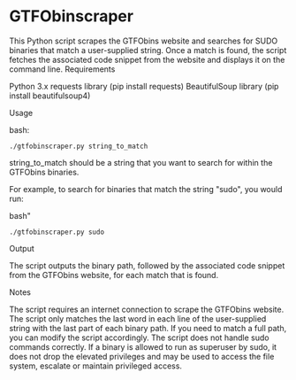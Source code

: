 # GTFObinscraper

This Python script scrapes the GTFObins website and searches for SUDO binaries that match a user-supplied string. Once a match is found, the script fetches the associated code snippet from the website and displays it on the command line.
Requirements

Python 3.x
requests library (pip install requests)
BeautifulSoup library (pip install beautifulsoup4)

Usage

bash:

    ./gtfobinscraper.py string_to_match

string_to_match should be a string that you want to search for within the GTFObins binaries.

For example, to search for binaries that match the string "sudo", you would run:

bash"

    ./gtfobinscraper.py sudo

Output

The script outputs the binary path, followed by the associated code snippet from the GTFObins website, for each match that is found.

Notes

The script requires an internet connection to scrape the GTFObins website.
The script only matches the last word in each line of the user-supplied string with the last part of each binary path. If you need to match a full path, you can modify the script accordingly.
The script does not handle sudo commands correctly. If a binary is allowed to run as superuser by sudo, it does not drop the elevated privileges and may be used to access the file system, escalate or maintain privileged access.

